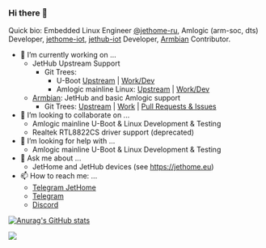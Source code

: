 ### Hi there 👋

Quick bio: Embedded Linux Engineer [@jethome-ru](https://github.com/jethome-ru), Amlogic (arm-soc, dts) Developer, [jethome-iot](https://github.com/jethome-iot), [jethub-iot](https://github.com/jethub-iot) Developer, [Armbian](https://github.com/armbian/build) Contributor.

- 🔭 I’m currently working on ...
  - JetHub Upstream Support  
    - Git Trees: 
      - U-Boot [Upstream](https://github.com/u-boot/u-boot) | [Work/Dev](https://github.com/jethome-ru/amlogic-uboot)
      - Amlogic mainline Linux: [Upstream](https://github.com/torvalds/linux) | [Work/Dev](https://github.com/jethome-ru/linux-stable)
  - [Armbian](https://github.com/armbian/build): JetHub and basic Amlogic support
    - Git Trees: [Upstream](https://github.com/armbian/build) | [Work](https://github.com/jethome-ru/build-armbian) | [Pull Requests & Issues](https://github.com/armbian/build/pulls?q=is%3Apr+author%3Aadeepn)
- 👯 I’m looking to collaborate on ...
  - Amlogic mainline U-Boot & Linux Development & Testing
  - Realtek RTL8822CS driver support (deprecated)
- 🤔 I’m looking for help with ...
  - Amlogic mainline U-Boot & Linux Development & Testing
- 💬 Ask me about ...
  - JetHome and JetHub devices (see https://jethome.eu)
- 📫 How to reach me: ...
  - [Telegram JetHome](https://t.me/jethomeru)
  - [Telegram](https://t.me/adeepv)
  - [Discord](discordapp.com/users/adeepv)



[![Anurag's GitHub stats](https://github-readme-stats.vercel.app/api?username=adeepn&count_private=true&show_icons=true&include_all_commits=yes&hide_rank=yes)](https://github.com/anuraghazra/github-readme-stats)

<a href="https://github.com/anuraghazra/convoychat">
  <img align="center" src="https://github-readme-stats.vercel.app/api/top-langs/?username=adeepn&layout=compact" />
</a>

<!--
**adeepn/adeepn** is a ✨ _special_ ✨ repository because its `README.md` (this file) appears on your GitHub profile.

Here are some ideas to get you started:

- 🔭 I’m currently working on ...
- 🌱 I’m currently learning ...
- 👯 I’m looking to collaborate on ...
- 🤔 I’m looking for help with ...
- 💬 Ask me about ...
- 📫 How to reach me: ...
- 😄 Pronouns: ...
- ⚡ Fun fact: ...
-->

